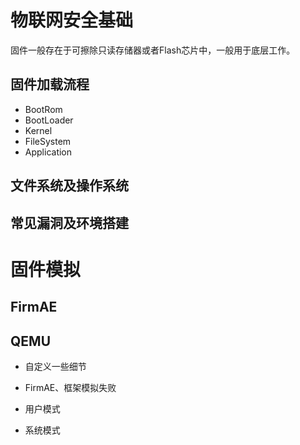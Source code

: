 # 物联网安全基础
固件一般存在于可擦除只读存储器或者Flash芯片中，一般用于底层工作。
## 固件加载流程
* BootRom
* BootLoader
* Kernel
* FileSystem
* Application


## 文件系统及操作系统



## 常见漏洞及环境搭建



# 固件模拟
## FirmAE
## QEMU
* 自定义一些细节
* FirmAE、框架模拟失败

* 用户模式
* 系统模式
